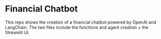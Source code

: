 # Financial Chatbot 

This repo shows the creation of a financial chatbot powered by OpenAI and LangChain. 
The two files include the functions and agent creation + the Streamlit UI.
